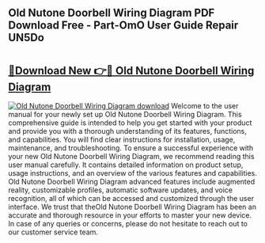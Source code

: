 ## Old Nutone Doorbell Wiring Diagram PDF Download Free - Part-OmO User Guide Repair UN5Do

# <h2><a href="http://dfnyzl.blite.top/?on=Old+Nutone+Doorbell+Wiring+Diagram">🔗Download New 👉🔴 Old Nutone Doorbell Wiring Diagram</a></h2>

[![Old Nutone Doorbell Wiring Diagram download](https://i.imgur.com/lujVjoI.png)](http://dfnyzl.blite.top/?on=Old+Nutone+Doorbell+Wiring+Diagram)
Welcome to the user manual for your newly set up Old Nutone Doorbell Wiring Diagram. This comprehensive guide is intended to help you get started with your product and provide you with a thorough understanding of its features, functions, and capabilities. You will find clear instructions for installation, usage, maintenance, and troubleshooting. To ensure a successful experience with your new Old Nutone Doorbell Wiring Diagram, we recommend reading this user manual carefully. It contains detailed information on product setup, usage instructions, and an overview of the various features and capabilities. Old Nutone Doorbell Wiring Diagram advanced features include augmented reality, customizable profiles, automatic software updates, and voice recognition, all of which can be accessed and customized through the user interface. We trust that theOld Nutone Doorbell Wiring Diagram has been an accurate and thorough resource in your efforts to master your new device. In case of any queries or concerns, please do not hesitate to reach out to our customer service team.
